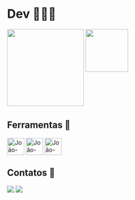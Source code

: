# Dev 👨🏻‍💻

<div>
  <img height='180cm' src='https://github-readme-stats.vercel.app/api?username=joaolucas&theme=dark&show_icons=true'>
  <img align='top' height='100cm' src='https://github-readme-stats.vercel.app/api/top-langs/?username=joaolucasparada&theme=dark&hide_progress=true'>
</div>

## Ferramentas 🧰

<div style="display: inline_block">
  <img align='center' alt='João-Python' hight='30' width='40' src="https://cdn.jsdelivr.net/gh/devicons/devicon@latest/icons/python/python-original.svg">
  <img align='center' alt='João-Html' hight='30' width='40' src="https://cdn.jsdelivr.net/gh/devicons/devicon@latest/icons/html5/html5-original.svg">
  <img align='center' alt='João-Css' hight='30' width='40' src="https://cdn.jsdelivr.net/gh/devicons/devicon@latest/icons/css3/css3-original.svg">
</div>

## Contatos 📱
<div>
  <a href= "https://www.linkedin.com/in/joaolucasparada/"><img src="https://img.shields.io/badge/LinkedIn-0077B5?style=for-the-badge&logo=linkedin&logoColor=white"></a>
  <a href= "mailto:jlpsparada@gmail.com"><img src="https://img.shields.io/badge/Gmail-D14836?style=for-the-badge&logo=gmail&logoColor=white"></a>
</div>
